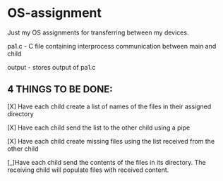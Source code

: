 # OS-assignment

Just my OS assignments for transferring between my devices.

pa1.c - C file containing interprocess communication between main and child

output - stores output of pa1.c


## 4 THINGS TO BE DONE:

[X] Have each child create a list of names of the files in their assigned directory

[X] Have each child send the list to the other child using a pipe

[X] Have each child create missing files using the list received from the other child

[\_]Have each child send the contents of the files in its directory. The receiving child will populate files with received content.



